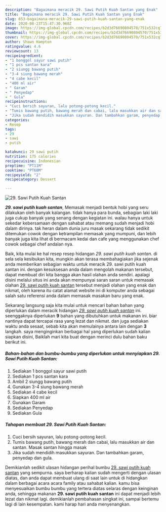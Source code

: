 ```yaml
---
description: "Bagaimana meracik 29. Sawi Putih Kuah Santan yang Enak"
title: "Bagaimana meracik 29. Sawi Putih Kuah Santan yang Enak"
slug: 653-bagaimana-meracik-29-sawi-putih-kuah-santan-yang-enak
date: 2020-08-23T15:47:30.960Z
image: https://img-global.cpcdn.com/recipes/b2d3d76690804570/751x532cq70/29-sawi-putih-kuah-santan-foto-resep-utama.jpg
thumbnail: https://img-global.cpcdn.com/recipes/b2d3d76690804570/751x532cq70/29-sawi-putih-kuah-santan-foto-resep-utama.jpg
cover: https://img-global.cpcdn.com/recipes/b2d3d76690804570/751x532cq70/29-sawi-putih-kuah-santan-foto-resep-utama.jpg
author: Shawn Hampton
ratingvalue: 4.6
reviewcount: 13
recipeingredient:
- "1 bonggol sayur sawi putih"
- "1 pcs santan kara"
- "2 siungg bawang putih"
- "3-4 siung bawang merah"
- "4 cabe kecil"
- "400 ml air"
- " Garam"
- " Penyedap"
- " Gula"
recipeinstructions:
- "Cuci bersih sayuran, lalu potong-potong kecil."
- "Tumis bawang putih, bawang merah dan cabai, lalu masukkan air dan santan. Masak santan hingga masak"
- "Jika sudah mendidih masukkan sayuran. Dan tambahkan garam, penyedap dan gula."
categories:
- Resep
tags:
- 29
- sawi
- putih

katakunci: 29 sawi putih 
nutrition: 175 calories
recipecuisine: Indonesian
preptime: "PT11M"
cooktime: "PT60M"
recipeyield: "2"
recipecategory: Dessert

---
```



![29. Sawi Putih Kuah Santan](https://img-global.cpcdn.com/recipes/b2d3d76690804570/751x532cq70/29-sawi-putih-kuah-santan-foto-resep-utama.jpg)

<b><i>29. sawi putih kuah santan</i></b>, Memasak menjadi bentuk hobi yang seru dilakukan oleh banyak kalangan. tidak hanya para bunda, sebagian laki laki juga cukup banyak yang senang dengan kegiatan ini. walau hanya untuk sekedar kebersamaan dengan sahabat atau memang sudah menjadi hobi dalam dirinya. tak heran dalam dunia juru masak sekarang tidak sedikit ditemukan cowok dengan ketrampilan memasak yang mumpuni, dan lebih banyak juga kita lihat di bermacam kedai dan cafe yang menggunakan chef cowok sebagai chef andalan nya.

Baik, kita mulai ke hal resep resep hidangan <i>29. sawi putih kuah santan</i>. di sela sela kesibukan kita, mungkin akan terasa membahagiakan jika sejenak anda memberikan sebagian waktu untuk meracik 29. sawi putih kuah santan ini. dengan kesuksesan anda dalam mengolah makanan tersebut, dapat membuat diri kita bangga akan hasil olahan anda sendiri. apalagi disini melalui situs ini anda akan mempunyai saran saran untuk memasak olahan <u>29. sawi putih kuah santan</u> tersebut menjadi olahan yang enak dan nikmat, oleh karena itu catat alamat website ini di komputer anda sebagai salah satu referensi anda dalam memasak masakan baru yang enak.




Sekarang langsung saja kita mulai untuk mencari bahan bahan yang diperlukan dalam meracik hidangan <u><i>29. sawi putih kuah santan</i></u> ini. seenggaknya diperlukan <b>9</b> bahan yang dibutuhkan untuk makanan ini. biar nantinya dapat tercapai rasa yang lezat dan nikmat. dan juga sediakan waktu anda sesaat, sebab kita akan memulainya antara lain dengan <b>3</b> langkah. saya menginginkan berbagai hal yang diperlukan sudah kalian siapkan disini, Baiklah mari kita buat dengan merinci dulu bahan baku berikut ini.

<!--inarticleads1-->

##### Bahan-bahan dan bumbu-bumbu yang diperlukan untuk menyiapkan 29. Sawi Putih Kuah Santan:

1. Sediakan 1 bonggol sayur sawi putih
1. Sediakan 1 pcs santan kara
1. Ambil 2 siungg bawang putih
1. Gunakan 3-4 siung bawang merah
1. Sediakan 4 cabe kecil
1. Siapkan 400 ml air
1. Gunakan  Garam
1. Sediakan  Penyedap
1. Sediakan  Gula




<!--inarticleads2-->

##### Tahapan membuat 29. Sawi Putih Kuah Santan:

1. Cuci bersih sayuran, lalu potong-potong kecil.
1. Tumis bawang putih, bawang merah dan cabai, lalu masukkan air dan santan. Masak santan hingga masak
1. Jika sudah mendidih masukkan sayuran. Dan tambahkan garam, penyedap dan gula.




Demikianlah sedikit ulasan hidangan perihal bumbu <u>29. sawi putih kuah santan</u> yang sempurna. saya berharap kalian sudah mengerti dengan ulasan diatas, dan anda dapat membuat ulang di saat lain untuk di hidangkan dalam berbagai acara acara family atau sahabat kalian. kamu bisa menyesuaikan bumbu bumbu yang tertera diatas selaras dengan keinginan anda, sehingga makanan <b>29. sawi putih kuah santan</b> ini dapat menjadi lebih lezat dan nikmat lagi. demikianlah pembahasan singkat ini, sampai bertemu lagi di lain kesempatan. kami harap hari anda menyenangkan.
